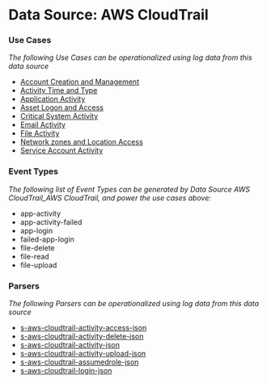Data Source: AWS CloudTrail
===========================

### Use Cases

_The following Use Cases can be operationalized using log data from this data source_

* [Account Creation and Management](usecase_account_creation_and_management.md)
* [Activity Time  and Type](usecase_activity_time__and_type.md)
* [Application Activity](usecase_application_activity.md)
* [Asset Logon and Access](usecase_asset_logon_and_access.md)
* [Critical System Activity](usecase_critical_system_activity.md)
* [Email Activity](usecase_email_activity.md)
* [File Activity](usecase_file_activity.md)
* [Network zones and Location Access](usecase_network_zones_and_location_access.md)
* [Service Account Activity](usecase_service_account_activity.md)


### Event Types

_The following list of Event Types can be generated by Data Source AWS CloudTrail_AWS CloudTrail, and power the use cases above:_

- app-activity
- app-activity-failed
- app-login
- failed-app-login
- file-delete
- file-read
- file-upload


### Parsers

_The following Parsers can be operationalized using log data from this data source_

* [s-aws-cloudtrail-activity-access-json](parserContent_s-aws-cloudtrail-activity-access-json.md)
* [s-aws-cloudtrail-activity-delete-json](parserContent_s-aws-cloudtrail-activity-delete-json.md)
* [s-aws-cloudtrail-activity-json](parserContent_s-aws-cloudtrail-activity-json.md)
* [s-aws-cloudtrail-activity-upload-json](parserContent_s-aws-cloudtrail-activity-upload-json.md)
* [s-aws-cloudtrail-assumedrole-json](parserContent_s-aws-cloudtrail-assumedrole-json.md)
* [s-aws-cloudtrail-login-json](parserContent_s-aws-cloudtrail-login-json.md)
